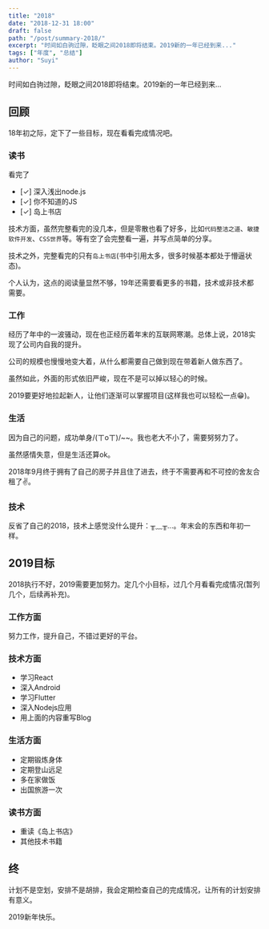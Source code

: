 ```yaml
---
title: "2018"
date: "2018-12-31 18:00"
draft: false
path: "/post/summary-2018/"
excerpt: "时间如白驹过隙，眨眼之间2018即将结束。2019新的一年已经到来..."
tags: ["年度", "总结"]
author: "Suyi"
---
```


时间如白驹过隙，眨眼之间2018即将结束。2019新的一年已经到来...

## 回顾

18年初之际，定下了一些目标，现在看看完成情况吧。

### 读书

看完了

- [✓] 深入浅出node.js
- [✓] 你不知道的JS
- [✓] 岛上书店

技术方面，虽然完整看完的没几本，但是零散也看了好多，比如`代码整洁之道`、`敏捷软件开发`、`CSS世界`等。等有空了会完整看一遍，并写点简单的分享。

技术之外，完整看完的只有`岛上书店`(书中引用太多，很多时候基本都处于懵逼状态)。

个人认为，这点的阅读量显然不够，19年还需要看更多的书籍，技术或非技术都需要。

### 工作

经历了年中的一波骚动，现在也正经历着年末的互联网寒潮。总体上说，2018实现了公司内自我的提升。

公司的规模也慢慢地变大着，从什么都需要自己做到现在带着新人做东西了。

虽然如此，外面的形式依旧严峻，现在不是可以掉以轻心的时候。

2019要更好地拉起新人，让他们逐渐可以掌握项目(这样我也可以轻松一点😁)。

### 生活

因为自己的问题，成功单身/(ㄒoㄒ)/~~。我也老大不小了，需要努努力了。

虽然感情失意，但是生活还算ok。

2018年9月终于拥有了自己的房子并且住了进去，终于不需要再和不可控的舍友合租了✌️。

### 技术

反省了自己的2018，技术上感觉没什么提升：╥﹏╥...。年末会的东西和年初一样。

## 2019目标

2018执行不好，2019需要更加努力。定几个小目标，过几个月看看完成情况(暂列几个，后续再补充)。

### 工作方面

努力工作，提升自己，不错过更好的平台。

### 技术方面

- 学习React
- 深入Android
- 学习Flutter
- 深入Nodejs应用
- 用上面的内容重写Blog

### 生活方面

- 定期锻炼身体
- 定期登山远足
- 多在家做饭
- 出国旅游一次

### 读书方面

- 重读《岛上书店》
- 其他技术书籍

## 终

计划不是空划，安排不是胡排，我会定期检查自己的完成情况，让所有的计划安排有意义。

2019新年快乐。
